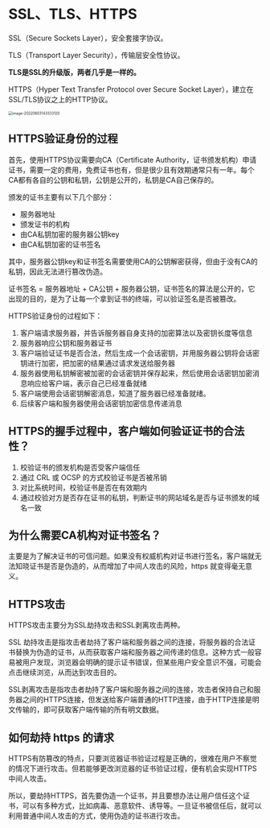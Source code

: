 # SSL、TLS、HTTPS

SSL（Secure Sockets Layer），安全套接字协议。

TLS（Transport Layer Security），传输层安全性协议。

**TLS是SSL的升级版，两者几乎是一样的。**

HTTPS（Hyper Text Transfer Protocol over Secure Socket Layer），建立在SSL/TLS协议之上的HTTP协议。

<img src="https://penguinbucket.obs.cn-southwest-2.myhuaweicloud.com/img/image-20220603143333120.png" alt="image-20220603143333120" style="zoom: 50%;" />

## HTTPS验证身份的过程

首先，使用HTTPS协议需要向CA（Certificate Authority，证书颁发机构）申请证书，需要一定的费用，免费证书也有，但是很少且有效期通常只有一年。每个CA都有各自的公钥和私钥，公钥是公开的，私钥是CA自己保存的。

颁发的证书主要有以下几个部分：

- 服务器地址
- 颁发证书的机构
- 由CA私钥加密的服务器公钥key
- 由CA私钥加密的证书签名

其中，服务器公钥key和证书签名需要使用CA的公钥解密获得，但由于没有CA的私钥，因此无法进行篡改伪造。

证书签名 = 服务器地址 + CA公钥 + 服务器公钥，证书签名的算法是公开的，它出现的目的，是为了让每一个拿到证书的终端，可以验证签名是否被篡改。

HTTPS验证身份的过程如下：

1. 客户端请求服务器，并告诉服务器自身支持的加密算法以及密钥长度等信息
2. 服务器响应公钥和服务器证书
3. 客户端验证证书是否合法，然后生成一个会话密钥，并用服务器公钥将会话密钥进行加密，把加密的结果通过请求发送给服务器
4. 服务器使用私钥解密被加密的会话密钥并保存起来，然后使用会话密钥加密消息响应给客户端，表示自己已经准备就绪
5. 客户端使用会话密钥解密消息，知道了服务器已经准备就绪。
6. 后续客户端和服务器使用会话密钥加密信息传递消息

## HTTPS的握手过程中，客户端如何验证证书的合法性？

1. 校验证书的颁发机构是否受客户端信任
2. 通过 CRL 或 OCSP 的方式校验证书是否被吊销
3. 对比系统时间，校验证书是否在有效期内
4. 通过校验对方是否存在证书的私钥，判断证书的网站域名是否与证书颁发的域名一致

## 为什么需要CA机构对证书签名？

主要是为了解决证书的可信问题。如果没有权威机构对证书进行签名，客户端就无法知晓证书是否是伪造的，从而增加了中间人攻击的风险，https 就变得毫无意义。

## HTTPS攻击

HTTPS攻击主要分为SSL劫持攻击和SSL剥离攻击两种。

SSL 劫持攻击是指攻击者劫持了客户端和服务器之间的连接，将服务器的合法证书替换为伪造的证书，从而获取客户端和服务器之间传递的信息。这种方式一般容易被用户发现，浏览器会明确的提示证书错误，但某些用户安全意识不强，可能会点击继续浏览，从而达到攻击目的。

SSL剥离攻击是指攻击者劫持了客户端和服务器之间的连接，攻击者保持自己和服务器之间的HTTPS连接，但发送给客户端普通的HTTP连接，由于HTTP连接是明文传输的，即可获取客户端传输的所有明文数据。

## 如何劫持 https 的请求

HTTPS有防篡改的特点，只要浏览器证书验证过程是正确的，很难在用户不察觉的情况下进行攻击。但若能够更改浏览器的证书验证过程，便有机会实现HTTPS中间人攻击。

所以，要劫持HTTPS，首先要伪造一个证书，并且要想办法让用户信任这个证书，可以有多种方式，比如病毒、恶意软件、诱导等。一旦证书被信任后，就可以利用普通中间人攻击的方式，使用伪造的证书进行攻击。


